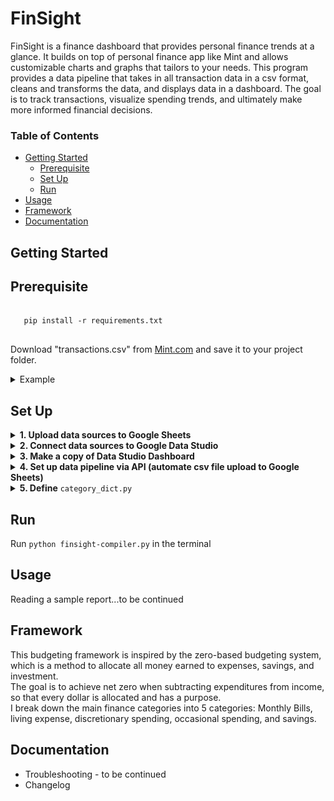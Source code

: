 # FinSight

FinSight is a finance dashboard that provides personal finance trends at a glance. It builds on top of personal finance app like Mint and allows customizable charts and graphs that tailors to your needs.
This program provides a data pipeline that takes in all transaction data in a csv format, cleans and transforms the data, and displays data in a dashboard. The goal is to track transactions, visualize spending trends, and ultimately make more informed financial decisions.

### Table of Contents
   * [Getting Started](#getting-started)
      * [Prerequisite](#prerequisite)
      * [Set Up](#set-up)
      * [Run](#run)
   * [Usage](#usage)
   * [Framework](#framework)
   * [Documentation](#documentation)
      


## Getting Started <a name="getting-started"></a>

## Prerequisite <a name="prerequisite"></a>
   <pre><code>
   pip install -r requirements.txt
   </code></pre>
   
  Download "transactions.csv" from [Mint.com](https://mint.intuit.com/) and save it to your project folder.
  <details><summary>Example</summary>
  
  ![export transactions.csv](/images/export_transactions.PNG)
  </details>
  
## Set Up <a name="set-up"></a>
<details>
  <summary><b>1. Upload data sources to Google Sheets</b></summary>
   Go to Google Sheets Home > Click the file icon on the top-right corner > Click the Upload tab and drag csv file to the upload section > Upload all (4) csv files  
   
   Your Google Sheet Home should look something like this:  
   ![gsheets](images/gsheets_files.PNG)
</details>

<details>
  <summary><b>2. Connect data sources to Google Data Studio</b></summary>
  Go to Google Data Studio > Click create on the top-left corner > Click Google Sheets > Select the Spreadsheet that you just uploaded > Click Connect  
  
  Do this (4) times for each of the spreadsheet.  
  
  Your Data Studio data sources should look something like this:  
  ![gstudio](images/gstudio_files.PNG)  
  >Note: please make sure the name of the data sources are exactly identical as shown here. If it isn't, you can rename it
</details>
 
<details>
  <summary><b>3. Make a copy of Data Studio Dashboard</b></summary>
  Use the provided dashboard link > Click on the three-vertical-dot icon on the top-right corner > Click "Make a Copy" > Under New 
  Data Source > Select the (4) Data Sources that were connected > Click "Copy Report"  
  
  The pop-up window for "Copy this Report" should look something like this:
  ![gstudio](images/gstudio_copy_report.PNG)  
  >Note: Google Data Studio is still in its infancy, and some of the functionality can be a bit finicky. You may have to play around with the dashboard objects to get the configuration to work
</details>
  
<details>
  <summary><b>4. Set up data pipeline via API (automate csv file upload to Google Sheets)</b></summary>
  To interact with Google Sheets API, you will need to set up authentication on Google Cloud Platform. Since we want to automate the data upload pipeline, we will be accessing the spreadsheet on behalf of a bot.  
  For this, just follow the instructions for <a href="https://docs.gspread.org/en/latest/oauth2.html#enable-api-access-for-a-project">using a service account</a>. This <a href="https://medium.com/craftsmenltd/from-csv-to-google-sheet-using-python-ef097cb014f9">medium article</a> also provides step-by-step instructions for setting up authentication.  
  
  Once service account credential is created, it will automatically create a JSON file that looks like this:  
  <pre><code>
    {
    "type": "service_account",
    "project_id": "api-project-XXX",
    "private_key_id": "2cd … ba4",
    "private_key": "-----BEGIN PRIVATE KEY-----\nNrDyLw … jINQh/9\n-----END PRIVATE KEY-----\n",
    "client_email": "473000000000-yoursisdifferent@developer.gserviceaccount.com",
    "client_id": "473 … hd.apps.googleusercontent.com",
      ...}
  </code></pre>

  Keep in mind:  
  <ul>
    <li>Share spreadsheet access with the client email (from the credentials.json file) with edit permission</li>
    <li>Rename JSON file to <code>service_account.json</code> and store it in the desired path. For windows, it's recommended to store it in <code>%APPDATA%\gspread\service_account.json</code></li>
    <li>Update <code>finsight-compiler.py</code> to reference where the <code>service_account.json</code> is stored</li>
  </ul>
  <pre><code>
    credentials = ServiceAccountCredentials.from_json_keyfile_name('service_account.json',scope) # update JSON file path
  </code></pre>
</details>

<details>
  <summary><b>5. Define</b> <code>category_dict.py</code></summary>
  <code>category_dict.py</code> defines a dictionary of key (subcategory) to value (category) pairs. For example:
  <pre><code>
  category_dict = {
    'Groceries':'Living Expense',
    'Transportation':'Living Expense',
    'Internet':'Monthly Bills',
    'Utilities':'Monthly Bills',
    'Rent':'Monthly Bills',
    'Investment - Source 1': 'Savings',
    'Investment - Source 2': 'Savings',
    'Paycheck - Source 1': 'Income',
    'Paycheck - Source 2': 'Income',
    'Restaurants':'Discretionary Spending',
    'Vacation': 'Occasional Expense'
}
  </code></pre>
</details>

## Run <a name="run"></a>
  Run ```python finsight-compiler.py``` in the terminal
  
## Usage <a name="usage"></a>

  Reading a sample report...to be continued
    
## Framework <a name="framework"></a>
  This budgeting framework is inspired by the zero-based budgeting system, which is a method to allocate all money earned to expenses, savings, and investment.  
  The goal is to achieve net zero when subtracting expenditures from income, so that every dollar is allocated and has a purpose.  
  I break down the main finance categories into 5 categories: Monthly Bills, living expense, discretionary spending, occasional spending, and savings.    

## Documentation <a name="documentation"></a>

  - Troubleshooting - to be continued
  - Changelog





